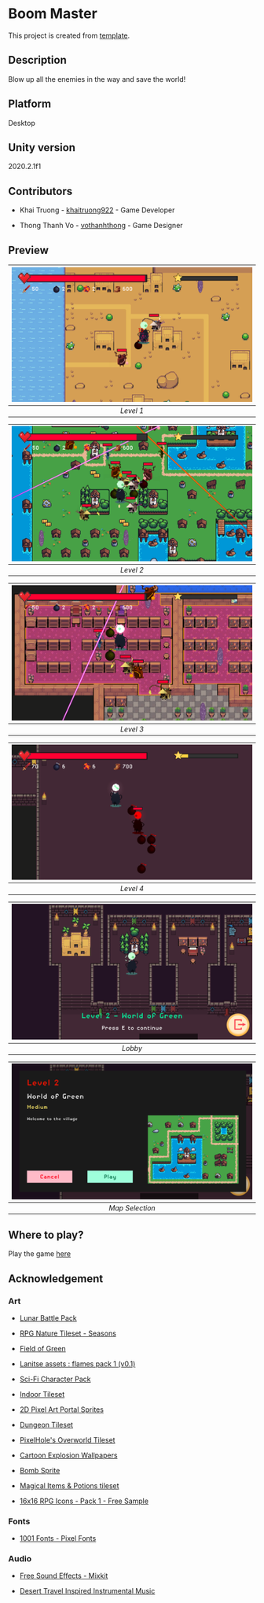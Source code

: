 # Boom Master

This project is created from [template](https://github.com/khaitruong922/unity-2d-desktop-template/).

## Description

Blow up all the enemies in the way and save the world!

## Platform

Desktop

## Unity version

2020.2.1f1

## Contributors

- Khai Truong - [khaitruong922](https://github.com/khaitruong922) - Game Developer

- Thong Thanh Vo - [vothanhthong](https://github.com/vothanhthong) - Game Designer

## Preview

|![Level 1](Screenshots/level1.png)|
|:--:| 
| *Level 1* |

|![Level 2](Screenshots/level2.png)|
|:--:| 
| *Level 2* |

|![Level 3](Screenshots/level3.png)|
|:--:| 
| *Level 3* |

|![Level 4](Screenshots/level4.png)|
|:--:| 
| *Level 4* |

|![Lobby](Screenshots/lobby.png)|
|:--:| 
| *Lobby* |

|![Map Selection](Screenshots/mapselect.png)|
|:--:| 
| *Map Selection* |

## Where to play?

Play the game [here](https://khaitruong922.itch.io/boom-master)

## Acknowledgement

### Art

- [Lunar Battle Pack](https://mattwalkden.itch.io/lunar-battle-pack)

- [RPG Nature Tileset - Seasons](https://stealthix.itch.io/rpg-nature-tileset)

- [Field of Green](https://guttykreum.itch.io/field-of-green)

- [Lanitse assets : flames pack 1 (v0.1)](https://jiraton.itch.io/erana-iasana-assets-fxes-gunfire)

- [Sci-Fi Character Pack](https://penusbmic.itch.io/)

- [Indoor Tileset](https://tilation.itch.io/16x16-small-indoor-tileset)

- [2D Pixel Art Portal Sprites](https://elthen.itch.io/2d-pixel-art-portal-sprites)

- [Dungeon Tileset](https://0x72.itch.io/16x16-dungeon-tileset)

- [PixelHole's Overworld Tileset](https://pixelhole.itch.io/pixelholes-overworld-tileset)
  
- [Cartoon Explosion Wallpapers](https://wallpaperaccess.com/cartoon-explosion)

- [Bomb Sprite](https://steemit.com/pixelart/@loomy/pixel-art-items-i-am-using-in-my-current-project)

- [Magical Items & Potions tileset](https://wilfryed.itch.io/magical-potions-items-tileset)

- [16x16 RPG Icons - Pack 1 - Free Sample](https://www.deviantart.com/7soul1/art/16x16-RPG-Icons-Pack-1-Free-Sample-467188465)

### Fonts

- [1001 Fonts - Pixel Fonts](https://www.1001fonts.com/pixel-fonts.html)

### Audio

- [Free Sound Effects - Mixkit](https://mixkit.co/free-sound-effects/)

- [Desert Travel Inspired Instrumental Music](https://youtu.be/Sc40MyNNvhY)
